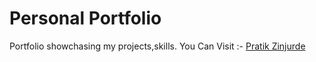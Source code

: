 # Personal Portfolio
Portfolio showchasing my projects,skills.
You Can Visit :- [Pratik Zinjurde](https://portfolio-cfe26.web.app/)

